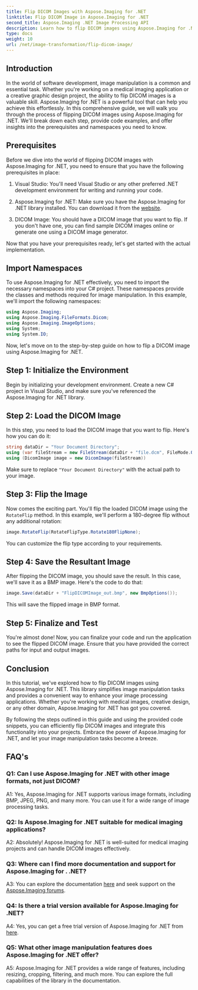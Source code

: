 ```yaml
---
title: Flip DICOM Images with Aspose.Imaging for .NET
linktitle: Flip DICOM Image in Aspose.Imaging for .NET
second_title: Aspose.Imaging .NET Image Processing API
description: Learn how to flip DICOM images using Aspose.Imaging for .NET. Easy, efficient image manipulation for medical applications and more.
type: docs
weight: 10
url: /net/image-transformation/flip-dicom-image/
---
```

## Introduction

In the world of software development, image manipulation is a common and essential task. Whether you're working on a medical imaging application or a creative graphic design project, the ability to flip DICOM images is a valuable skill. Aspose.Imaging for .NET is a powerful tool that can help you achieve this effortlessly. In this comprehensive guide, we will walk you through the process of flipping DICOM images using Aspose.Imaging for .NET. We'll break down each step, provide code examples, and offer insights into the prerequisites and namespaces you need to know.

## Prerequisites

Before we dive into the world of flipping DICOM images with Aspose.Imaging for .NET, you need to ensure that you have the following prerequisites in place:

1. Visual Studio: You'll need Visual Studio or any other preferred .NET development environment for writing and running your code.

2. Aspose.Imaging for .NET: Make sure you have the Aspose.Imaging for .NET library installed. You can download it from the [website](https://releases.aspose.com/imaging/net/).

3. DICOM Image: You should have a DICOM image that you want to flip. If you don't have one, you can find sample DICOM images online or generate one using a DICOM image generator.

Now that you have your prerequisites ready, let's get started with the actual implementation.

## Import Namespaces

To use Aspose.Imaging for .NET effectively, you need to import the necessary namespaces into your C# project. These namespaces provide the classes and methods required for image manipulation. In this example, we'll import the following namespaces:

```csharp
using Aspose.Imaging;
using Aspose.Imaging.FileFormats.Dicom;
using Aspose.Imaging.ImageOptions;
using System;
using System.IO;
```

Now, let's move on to the step-by-step guide on how to flip a DICOM image using Aspose.Imaging for .NET.

## Step 1: Initialize the Environment

Begin by initializing your development environment. Create a new C# project in Visual Studio, and make sure you've referenced the Aspose.Imaging for .NET library.

## Step 2: Load the DICOM Image

In this step, you need to load the DICOM image that you want to flip. Here's how you can do it:

```csharp
string dataDir = "Your Document Directory";
using (var fileStream = new FileStream(dataDir + "file.dcm", FileMode.Open, FileAccess.Read))
using (DicomImage image = new DicomImage(fileStream))
```

Make sure to replace `"Your Document Directory"` with the actual path to your image.

## Step 3: Flip the Image

Now comes the exciting part. You'll flip the loaded DICOM image using the `RotateFlip` method. In this example, we'll perform a 180-degree flip without any additional rotation:

```csharp
image.RotateFlip(RotateFlipType.Rotate180FlipNone);
```

You can customize the flip type according to your requirements.

## Step 4: Save the Resultant Image

After flipping the DICOM image, you should save the result. In this case, we'll save it as a BMP image. Here's the code to do that:

```csharp
image.Save(dataDir + "FlipDICOMImage_out.bmp", new BmpOptions());
```

This will save the flipped image in BMP format.

## Step 5: Finalize and Test

You're almost done! Now, you can finalize your code and run the application to see the flipped DICOM image. Ensure that you have provided the correct paths for input and output images.

## Conclusion

In this tutorial, we've explored how to flip DICOM images using Aspose.Imaging for .NET. This library simplifies image manipulation tasks and provides a convenient way to enhance your image processing applications. Whether you're working with medical images, creative design, or any other domain, Aspose.Imaging for .NET has got you covered.

By following the steps outlined in this guide and using the provided code snippets, you can efficiently flip DICOM images and integrate this functionality into your projects. Embrace the power of Aspose.Imaging for .NET, and let your image manipulation tasks become a breeze.

## FAQ's

### Q1: Can I use Aspose.Imaging for .NET with other image formats, not just DICOM?
A1:  Yes, Aspose.Imaging for .NET supports various image formats, including BMP, JPEG, PNG, and many more. You can use it for a wide range of image processing tasks.

### Q2: Is Aspose.Imaging for .NET suitable for medical imaging applications?
A2: Absolutely! Aspose.Imaging for .NET is well-suited for medical imaging projects and can handle DICOM images effectively.

### Q3: Where can I find more documentation and support for Aspose.Imaging for . .NET?
A3: You can explore the documentation [here](https://reference.aspose.com/imaging/net/) and seek support on the [Aspose.Imaging forums](https://forum.aspose.com/).

### Q4: Is there a trial version available for Aspose.Imaging for .NET?
A4: Yes, you can get a free trial version of Aspose.Imaging for .NET from [here](https://releases.aspose.com/).

### Q5: What other image manipulation features does Aspose.Imaging for .NET offer?
A5: Aspose.Imaging for .NET provides a wide range of features, including resizing, cropping, filtering, and much more. You can explore the full capabilities of the library in the documentation.
